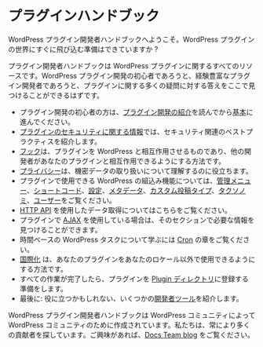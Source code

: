 <!--
# Plugin Handbook
-->

# プラグインハンドブック

<!--
_Welcome to the WordPress Plugin Developer Handbook; are you ready to jump right in to the world of WordPress plugins?_
-->

WordPress プラグイン開発者ハンドブックへようこそ。WordPress プラグインの世界にすぐに飛び込む準備はできていますか ?

<!--
The Plugin Developer Handbook is a resource for all things WordPress plugins. Whether you're new to WordPress plugin development, or you're an experienced plugin developer, you should be able to find the answer to many of your plugin-related questions right here.
-->

プラグイン開発者ハンドブックは WordPress プラグインに関するすべてのリソースです。WordPress プラグイン開発の初心者であろうと、経験豊富なプラグイン開発者であろうと、プラグインに関する多くの疑問に対する答えをここで見つけることができるはずです。

<!--
- If you're new to plugin development, start by reading the [introduction](https://developer.wordpress.org/plugins/intro/) and then move on to [the basics](https://developer.wordpress.org/plugins/plugin-basics/).
- The info in [plugin security](https://developer.wordpress.org/apis/security/) will introduce best practices for security related stuff.
- [Hooks](https://developer.wordpress.org/plugins/hooks/) are what make your plugin interact with WordPress, and how you can let other developers interact with your plugin.
- [Privacy](https://developer.wordpress.org/plugins/privacy/) will help you understand about handling sensitive data.
- To find out more about WordPress' built-in functionality that you can use in your plugin, check out [Administration Menus](https://developer.wordpress.org/plugins/administration-menus/), [Shortcodes](https://developer.wordpress.org/plugins/shortcodes/), [Settings](https://developer.wordpress.org/plugins/settings/), [Metadata](https://developer.wordpress.org/plugins/metadata/), [Custom Post Types](https://developer.wordpress.org/plugins/post-types/), [Taxonomies](https://developer.wordpress.org/plugins/taxonomies/), and [Users](https://developer.wordpress.org/plugins/users/).
- Learn about getting data using the [HTTP API](https://developer.wordpress.org/plugins/http-api/).
- If you're using [JavaScript, jQuery, or AJAX](https://developer.wordpress.org/plugins/javascript/) in your plugin, you'll find the information you need in that section.
- To learn about time-based WordPress tasks, check out the [Cron](https://developer.wordpress.org/plugins/cron/) chapter.
- [Internationalization](https://developer.wordpress.org/plugins/internationalization/) is how you get your plugin ready for use in locales other than your own.
- When all that is done, you can prepare your plugin for inclusion in the [Plugin Directory](https://developer.wordpress.org/plugins/wordpress-org/)
- Finally: some [developer tools](https://developer.wordpress.org/plugins/developer-tools/) you might find useful.
-->

- プラグイン開発の初心者の方は、[プラグイン開発の紹介](https://developer.wordpress.org/plugins/intro/)を読んでから[基本](https://developer.wordpress.org/plugins/plugin-basics/)に進んでください。
- [プラグインのセキュリティに関する情報](https://developer.wordpress.org/apis/security/)では、セキュリティ関連のベストプラクティスを紹介します。
- [フック](https://developer.wordpress.org/plugins/hooks/)は、プラグインを WordPress と相互作用させるものであり、他の開発者があなたのプラグインと相互作用できるようにする方法です。
- [プライバシー](https://developer.wordpress.org/plugins/privacy/)は、機密データの取り扱いについて理解するのに役立ちます。
- プラグインで使用できる WordPress の組込み機能については、[管理メニュー](https://developer.wordpress.org/plugins/administration-menus/)、[ショートコード](https://developer.wordpress.org/plugins/shortcodes/)、[設定](https://developer.wordpress.org/plugins/settings/)、[メタデータ](https://developer.wordpress.org/plugins/metadata/)、[カスタム投稿タイプ](https://developer.wordpress.org/plugins/post-types/)、[タクソノミ](https://developer.wordpress.org/plugins/taxonomies/)、[ユーザー](https://developer.wordpress.org/plugins/users/)をご覧ください。
- [HTTP API](https://developer.wordpress.org/plugins/http-api/) を使用したデータ取得についてはこちらをご覧ください。
- プラグインで [AJAX](https://developer.wordpress.org/plugins/javascript/) を使用している場合は、そのセクションで必要な情報を見つけることができます。
- 時間ベースの WordPress タスクについて学ぶには [Cron](https://developer.wordpress.org/plugins/cron/) の章をご覧ください。
- [国際化](https://developer.wordpress.org/plugins/internationalization/) は、あなたのプラグインをあなたのロケール以外で使用できるようにする方法です。
- すべての作業が完了したら、プラグインを [Plugin ディレクトリ](https://developer.wordpress.org/plugins/wordpress-org/)に登録する準備をします。
- 最後に: 役に立つかもしれない、いくつかの[開発者ツール](https://developer.wordpress.org/plugins/developer-tools/)を紹介します。

<!--
The WordPress Plugin Developer Handbook is created by the WordPress community, for the WordPress community. We are always looking for more contributors; if you're interested, stop by the [Docs Team blog](https://make.wordpress.org/docs/) to find out more about getting involved.
-->

WordPress プラグイン開発者ハンドブックは WordPress コミュニティによって WordPress コミュニティのために作成されています。私たちは、常により多くの貢献者を探しています。ご興味があれば、[Docs Team blog](https://make.wordpress.org/docs/) をご覧ください。

